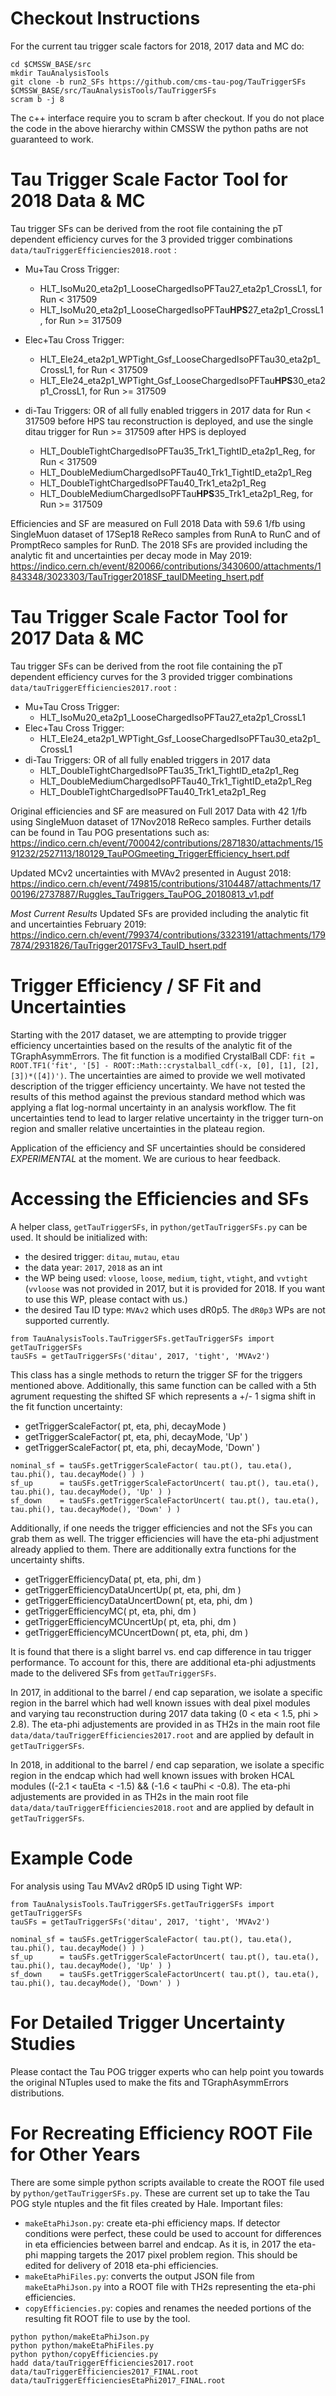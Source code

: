 # Checkout Instructions

For the current tau trigger scale factors for 2018, 2017 data and MC do:
```
cd $CMSSW_BASE/src
mkdir TauAnalysisTools
git clone -b run2_SFs https://github.com/cms-tau-pog/TauTriggerSFs $CMSSW_BASE/src/TauAnalysisTools/TauTriggerSFs
scram b -j 8
```

The c++ interface require you to scram b after checkout. If you do not place the code in the above hierarchy within CMSSW
the python paths are not guaranteed to work.


# Tau Trigger Scale Factor Tool for 2018 Data & MC

Tau trigger SFs can be derived from the root file containing the pT dependent efficiency curves for the 3 provided trigger combinations `data/tauTriggerEfficiencies2018.root` :
   * Mu+Tau Cross Trigger:
      * HLT_IsoMu20_eta2p1_LooseChargedIsoPFTau27_eta2p1_CrossL1,   for Run < 317509
      * HLT_IsoMu20_eta2p1_LooseChargedIsoPFTau**HPS**27_eta2p1_CrossL1,  for Run >= 317509

   * Elec+Tau Cross Trigger:
      * HLT_Ele24_eta2p1_WPTight_Gsf_LooseChargedIsoPFTau30_eta2p1_CrossL1, for Run < 317509
      * HLT_Ele24_eta2p1_WPTight_Gsf_LooseChargedIsoPFTau**HPS**30_eta2p1_CrossL1,  for Run >= 317509

   * di-Tau Triggers: OR of all fully enabled triggers in 2017 data for Run < 317509 before HPS tau reconstruction is deployed, and use the single ditau trigger for Run >= 317509 after HPS is deployed
      * HLT_DoubleTightChargedIsoPFTau35_Trk1_TightID_eta2p1_Reg, for Run < 317509
      * HLT_DoubleMediumChargedIsoPFTau40_Trk1_TightID_eta2p1_Reg
      * HLT_DoubleTightChargedIsoPFTau40_Trk1_eta2p1_Reg
      * HLT_DoubleMediumChargedIsoPFTau**HPS**35_Trk1_eta2p1_Reg,  for Run >= 317509

Efficiencies and SF are measured on Full 2018 Data with 59.6 1/fb using SingleMuon dataset of 17Sep18 ReReco samples from RunA to RunC and of PromptReco samples for RunD. The 2018 SFs are provided including the analytic fit and uncertainties per decay mode in May 2019: https://indico.cern.ch/event/820066/contributions/3430600/attachments/1843348/3023303/TauTrigger2018SF_tauIDMeeting_hsert.pdf


# Tau Trigger Scale Factor Tool for 2017 Data & MC

Tau trigger SFs can be derived from the root file containing the pT dependent efficiency curves for the 3 provided trigger combinations `data/tauTriggerEfficiencies2017.root` :
   * Mu+Tau Cross Trigger:
      * HLT_IsoMu20_eta2p1_LooseChargedIsoPFTau27_eta2p1_CrossL1
   * Elec+Tau Cross Trigger:
      * HLT_Ele24_eta2p1_WPTight_Gsf_LooseChargedIsoPFTau30_eta2p1_CrossL1
   * di-Tau Triggers: OR of all fully enabled triggers in 2017 data
      * HLT_DoubleTightChargedIsoPFTau35_Trk1_TightID_eta2p1_Reg
      * HLT_DoubleMediumChargedIsoPFTau40_Trk1_TightID_eta2p1_Reg
      * HLT_DoubleTightChargedIsoPFTau40_Trk1_eta2p1_Reg

Original efficiencies and SF are measured on Full 2017 Data with 42 1/fb using SingleMuon dataset of 17Nov2018 ReReco samples. Further details can be found in Tau POG presentations such as: https://indico.cern.ch/event/700042/contributions/2871830/attachments/1591232/2527113/180129_TauPOGmeeting_TriggerEfficiency_hsert.pdf

Updated MCv2 uncertainties with MVAv2 presented in August 2018: https://indico.cern.ch/event/749815/contributions/3104487/attachments/1700196/2737887/Ruggles_TauTriggers_TauPOG_20180813_v1.pdf

*Most Current Results* Updated SFs are provided including the analytic fit and uncertainties February 2019: https://indico.cern.ch/event/799374/contributions/3323191/attachments/1797874/2931826/TauTrigger2017SFv3_TauID_hsert.pdf


# Trigger Efficiency / SF Fit and Uncertainties

Starting with the 2017 dataset, we are attempting to provide trigger efficiency uncertainties based on the results of the analytic fit of the TGraphAsymmErrors. The fit function is a modified CrystalBall CDF: `fit = ROOT.TF1('fit', '[5] - ROOT::Math::crystalball_cdf(-x, [0], [1], [2], [3])*([4])')`. 
The uncertainties are aimed to provide we well motivated description of the trigger efficiency uncertainty. We have not tested the results of this method against the previous standard method which was applying a flat log-normal uncertainty in an analysis workflow. The fit uncertainties tend to lead to larger relative uncertainty in the trigger turn-on region and smaller relative uncertainties in the plateau region.

Application of the efficiency and SF uncertainties should be considered _EXPERIMENTAL_ at the moment. We are curious to hear feedback.

# Accessing the Efficiencies and SFs

A helper class, `getTauTriggerSFs`, in `python/getTauTriggerSFs.py` can be used. It should be initialized with:
   * the desired trigger: `ditau`, `mutau`, `etau`
   * the data year: `2017`, `2018` as an int
   * the WP being used: `vloose`, `loose`, `medium`, `tight`, `vtight`, and `vvtight` (`vvloose` was not provided in 2017, but it is provided for 2018. If you want to use this WP, please contact with us.)
   * the desired Tau ID type: `MVAv2` which uses dR0p5. The `dR0p3` WPs are not supported currently.

```
from TauAnalysisTools.TauTriggerSFs.getTauTriggerSFs import getTauTriggerSFs
tauSFs = getTauTriggerSFs('ditau', 2017, 'tight', 'MVAv2')
```

This class has a single methods to return the trigger SF for the triggers mentioned above. Additionally, this same function can be called with a 5th agrument requesting the shifted SF which represents a +/- 1 sigma shift in the fit function uncertainty:
   * getTriggerScaleFactor( pt, eta, phi, decayMode )
   * getTriggerScaleFactor( pt, eta, phi, decayMode, 'Up' )
   * getTriggerScaleFactor( pt, eta, phi, decayMode, 'Down' )

```
nominal_sf = tauSFs.getTriggerScaleFactor( tau.pt(), tau.eta(), tau.phi(), tau.decayMode() ) )
sf_up      = tauSFs.getTriggerScaleFactorUncert( tau.pt(), tau.eta(), tau.phi(), tau.decayMode(), 'Up' ) )
sf_down    = tauSFs.getTriggerScaleFactorUncert( tau.pt(), tau.eta(), tau.phi(), tau.decayMode(), 'Down' ) )
```

Additionally, if one needs the trigger efficiencies and not the SFs you can grab them as well. The trigger efficiencies will have the eta-phi adjustment already applied to them. There are additionally extra functions for the uncertainty shifts.
   * getTriggerEfficiencyData( pt, eta, phi, dm )
   * getTriggerEfficiencyDataUncertUp( pt, eta, phi, dm )
   * getTriggerEfficiencyDataUncertDown( pt, eta, phi, dm )
   * getTriggerEfficiencyMC( pt, eta, phi, dm )
   * getTriggerEfficiencyMCUncertUp( pt, eta, phi, dm )
   * getTriggerEfficiencyMCUncertDown( pt, eta, phi, dm )

It is found that there is a slight barrel vs. end cap difference in tau trigger performance. To account for this, there are additional eta-phi adjustments made to the delivered SFs from `getTauTriggerSFs`. 

In 2017, in additional to the barrel / end cap separation, we isolate a specific region in the barrel which had well known issues with deal pixel modules and varying tau reconstruction during 2017 data taking (0 < eta < 1.5, phi > 2.8). The eta-phi adjustements are provided in as TH2s in the main root file `data/data/tauTriggerEfficiencies2017.root` and are applied by default in `getTauTriggerSFs`.

In 2018, in additional to the barrel / end cap separation, we isolate a specific region in the endcap which had well known issues with broken HCAL modules ((-2.1 < tauEta < -1.5) && (-1.6 < tauPhi < -0.8). The eta-phi adjustements are provided in as TH2s in the main root file `data/data/tauTriggerEfficiencies2018.root` and are applied by default in `getTauTriggerSFs`.

# Example Code
For analysis using Tau MVAv2 dR0p5 ID using Tight WP:
```
from TauAnalysisTools.TauTriggerSFs.getTauTriggerSFs import getTauTriggerSFs
tauSFs = getTauTriggerSFs('ditau', 2017, 'tight', 'MVAv2')

nominal_sf = tauSFs.getTriggerScaleFactor( tau.pt(), tau.eta(), tau.phi(), tau.decayMode() ) )
sf_up      = tauSFs.getTriggerScaleFactorUncert( tau.pt(), tau.eta(), tau.phi(), tau.decayMode(), 'Up' ) )
sf_down    = tauSFs.getTriggerScaleFactorUncert( tau.pt(), tau.eta(), tau.phi(), tau.decayMode(), 'Down' ) )
```

# For Detailed Trigger Uncertainty Studies

Please contact the Tau POG trigger experts who can help point you towards the original NTuples used to make the fits and TGraphAsymmErrors distributions.

# For Recreating Efficiency ROOT File for Other Years

There are some simple python scripts available to create the ROOT file used by `python/getTauTriggerSFs.py`. These are current set up to take the Tau POG style ntuples and the fit files created by Hale. Important files:
   * `makeEtaPhiJson.py`: create eta-phi efficiency maps. If detector conditions were perfect, these could be used to account for differences in eta efficiencies between barrel and endcap. As it is, in 2017 the eta-phi mapping targets the 2017 pixel problem region. This should be edited for delivery of 2018 eta-phi efficiencies.
   * `makeEtaPhiFiles.py`: converts the output JSON file from `makeEtaPhiJson.py` into a ROOT file with TH2s representing the eta-phi efficiencies.
   * `copyEfficiencies.py`: copies and renames the needed portions of the resulting fit ROOT file to use by the tool.

```
python python/makeEtaPhiJson.py
python python/makeEtaPhiFiles.py
python python/copyEfficiencies.py
hadd data/tauTriggerEfficiencies2017.root data/tauTriggerEfficiencies2017_FINAL.root data/tauTriggerEfficienciesEtaPhi2017_FINAL.root
```
